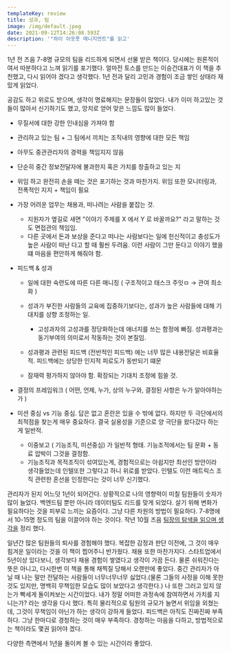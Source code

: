 ```yaml
---
templateKey: review
title: 성과, 팀
image: /img/default.jpeg
date: 2021-09-12T14:26:08.593Z
description: '"하이 아웃풋 매니지먼트"를 읽고'
---
```

1년 전 즈음 7-8명 규모의 팀을 리드하게 되면서 선물 받은 책이다. 당시에는 원론적이여서 따분하다고 느껴 읽기를 포기했다. 얼마전 토스를 만드는 이승건대표가 이 책을 추천했고, 다시 읽어야 겠다고 생각했다. 1년 전과 달리 고민과 경험이 조금 쌓인 상태라 재밌게 읽었다.

공감도 하고 위로도 받으며, 생각이 명료해지는 문장들이 많았다. 내가 이미 하고있는 것들이 많아서 신기하기도 했고, 망치로 얻어 맞은 느낌도 많이 들었다.

* 무질서에 대한 강한 인내심을 가져야 함
* 관리하고 있는 팀 + 그 팀에서 끼치는 조직내의 영향에 대한 모든 책임
* 아무도 중관관리자의 경력을 책임지지 않음
* 단순히 중간 정보전달자에 불과한지 혹은 가치를 창출하고 있는 지
* 위임 하고 완전히 손을 떼는 것은 포기하는 것과 마찬가지. 위임 또한 모니터링과, 전폭적인 지지 + 책임이 필요
* 가장 어려운 업무는 채용과, 떠나려는 사람을 붙잡는 것.

  * 지원자가 옆길로 새면 "이야기 주제를 X 에서 Y 로 바꿀까요?" 라고 말하는 것도 면접관의 책임임.
  * 다른 곳에서 돈과 보상을 준다고 떠나는 사람보다는 일에 헌신적이고 충성도가 높은 사람이 떠난 다고 할 때 훨씬 두려움. 이런 사람이 그만 둔다고 이야기 했을 떄 마음을 편안하게 해줘야 함.
* 피드백 & 성과

  * 일에 대한 숙련도에 따른 다른 매니징 ( 구조적이고 태스크 주잇ㅁ → 관여 최소화 )
  * 성과가 부진한 사람들의 교육에 집중하기보다는, 성과가 높은 사람들에 대해 기대치를 상향 조정하는 일.

    * 고성과자의 고성과를 정당화하는데 애너지를 쓰는 함정에 빠짐. 성과평과는 동기부여의 의미로서 작동하는 것이 본질임.
  * 성과평과 관련된 피드백 (전반적인 피드백) 에는 너무 많은 내용전달은 비효율적. 피드백에는 상당한 인지적 피로도가 동반되기 떄문
  * 잠재력 평가하지 않아야 함. 확장되는 기대치 조정에 힘쓸 것.
* 결정의 프레임워크 ( 어떤, 언제, 누가, 상의 누구와, 결정된 사항은 누가 알아야하는가 )
* 미션 중심 vs 기능 중심. 답은 없고 혼란은 있을 수 밖에 없다. 하지만 두 극단에서의 최적점을 찾는게 매우 중요하다. 결국 실용성을 기준으로 양 극단을 왔다갔다 하는게 일반적.

  * 이중보고 ( 기능조직, 미션중심) 가 일반적 형태. 기능조적에서는 팀 문화 + 동료 압박이 그것을 결정함.
  * 기능조직과 목적조직이 섞여있는게, 경험적으로는 아쉽지만 최선인 방안이라 생각들었는데 인텔또한 그렇다고 하니 위로를 받았다. 인텔도 이런 매트릭스 조직 관련한 혼선을 인정한다는 것이 너무 신기했다.

관리자가 된지 어느덧 1년이 되어간다. 상황적으로 나의 영향력이 미칠 팀원들이 숫자가 많이 늘었다. 백엔드팀 뿐만 아니라 데이터팀도 리드를 맞게 되었다. 살기 위해 변화가 필요하다는 것을 피부로 느끼는 요즘이다. 그냥 다른 차원의 방법이 필요하다. 7-8명에서 10-15명 정도의 팀을 이끌어야 하는 것이다. 작년 10월 즈음 [팀장의 탐색을 읽으며 생각을](https://byjay.github.io/review/%EB%AA%A9%ED%91%9C%EB%A5%BC-%EB%8B%AC%EC%84%B1%ED%95%98%EA%B8%B0-%EC%9C%84%ED%95%B4-%ED%95%84%EC%9A%94%ED%95%9C-%ED%96%89%EB%8F%99%EC%9D%80-%EB%AC%B4%EC%97%87%EC%9D%B8%EA%B0%80/) 정리 했다.

일년간 많은 팀원들의 퇴사를 경험해야 했다. 복잡한 감정과 판단 이전에, 그 것이 매우 힘겨운 일이라는 것을 이 책이 찝어주니 반가웠다. 채용 또한 마찬가지다. 스타트업에서 5년이상 있다보니, 생각보다 채용 경험이 쌓였다고 생각이 가끔 든다. 물론 쉬워진다는 뜻은 아니고, 다시한번 이 책을 통해 채찍질 당해서 오랜만에 좋았다. 중간 관리자가 아닐 때 나는 말만 전달하는 사람들이 너무너무너무 싫었다.(물론 그들의 사정을 이해 못한 것도 있지만, 명백히 무책임한 모습도 많이 보았다고 생각한다.) 나 또한 그러고 있지 않는가 빡세게 돌이켜보는 시간이었다. 내가 정말 어떠한 과정속에 참여하면서 가치를 지니는가? 라는 생각을 다시 했다. 특히 물리적으로 팀원의 규모가 늘면서 위임을 외쳤는데, 그것이 무책임이 아닌가 하는 생각이 강하게 들었다. 피드백은 아직도 진짜진짜 부족하다. 그냥 한마디로 경청하는 것이 매우 부족하다. 경청하는 마음을 다하고, 방법적으로는 책이라도 몇권 읽어야 겠다.

다양한 측면에서 1년을 돌이켜 볼 수 있는 시간이라 좋았다.